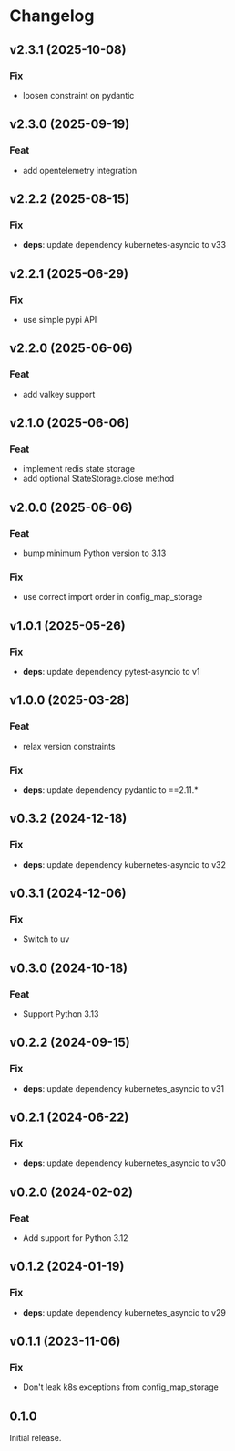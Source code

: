# Changelog

## v2.3.1 (2025-10-08)

### Fix

- loosen constraint on pydantic

## v2.3.0 (2025-09-19)

### Feat

- add opentelemetry integration

## v2.2.2 (2025-08-15)

### Fix

- **deps**: update dependency kubernetes-asyncio to v33

## v2.2.1 (2025-06-29)

### Fix

- use simple pypi API

## v2.2.0 (2025-06-06)

### Feat

- add valkey support

## v2.1.0 (2025-06-06)

### Feat

- implement redis state storage
- add optional StateStorage.close method

## v2.0.0 (2025-06-06)

### Feat

- bump minimum Python version to 3.13

### Fix

- use correct import order in config_map_storage

## v1.0.1 (2025-05-26)

### Fix

- **deps**: update dependency pytest-asyncio to v1

## v1.0.0 (2025-03-28)

### Feat

- relax version constraints

### Fix

- **deps**: update dependency pydantic to ==2.11.*

## v0.3.2 (2024-12-18)

### Fix

- **deps**: update dependency kubernetes-asyncio to v32

## v0.3.1 (2024-12-06)

### Fix

- Switch to uv

## v0.3.0 (2024-10-18)

### Feat

- Support Python 3.13

## v0.2.2 (2024-09-15)

### Fix

- **deps**: update dependency kubernetes_asyncio to v31

## v0.2.1 (2024-06-22)

### Fix

- **deps**: update dependency kubernetes_asyncio to v30

## v0.2.0 (2024-02-02)

### Feat

- Add support for Python 3.12

## v0.1.2 (2024-01-19)

### Fix

- **deps**: update dependency kubernetes_asyncio to v29

## v0.1.1 (2023-11-06)

### Fix

- Don't leak k8s exceptions from config_map_storage

## 0.1.0

Initial release.
